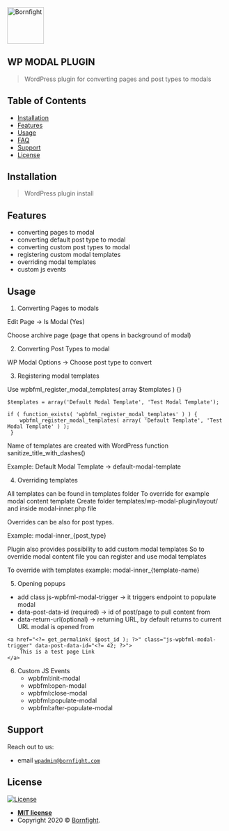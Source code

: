 <a href="http://www.bornfight.com">
<img width="84px" src="https://www.bornfight.com/wp-content/themes/bornfight-web-2020/static/ui/bf-logo-dark.svg" title="Bornfight" alt="Bornfight">
</a>

## WP MODAL PLUGIN

> WordPress plugin for converting pages and post types to modals

## Table of Contents

- [Installation](#installation)
- [Features](#features)
- [Usage](#usage)
- [FAQ](#faq)
- [Support](#support)
- [License](#license)

## Installation

> WordPress plugin install

## Features

- converting pages to modal
- converting default post type to modal
- converting custom post types to modal
- registering custom modal templates
- overriding modal templates
- custom js events

## Usage

1. Converting Pages to modals

Edit Page -> Is Modal (Yes)

Choose archive page (page that opens in background of modal)


2. Converting Post Types to modal

WP Modal Options -> Choose post type to convert

3. Registering modal templates

Use wpbfml_register_modal_templates( array $templates ) {}

```
$templates = array('Default Modal Template', 'Test Modal Template');

if ( function_exists( 'wpbfml_register_modal_templates' ) ) {
    wpbfml_register_modal_templates( array( 'Default Template', 'Test Modal Template' ) );
 }
```

Name of templates are created with WordPress function sanitize_title_with_dashes()

Example: Default Modal Template -> default-modal-template

4. Overriding templates

All templates can be found in templates folder
To override for example modal content template
Create folder templates/wp-modal-plugin/layout/ and inside modal-inner.php file

Overrides can be also for post types.

Example: modal-inner_{post_type}

Plugin also provides possibility to add custom modal templates
So to override modal content file you can register and use modal templates

To override with templates example: modal-inner_{template-name}

5. Opening popups
* add class js-wpbfml-modal-trigger -> it triggers endpoint to populate modal
* data-post-data-id (required) -> id of post/page to pull content from
* data-return-url(optional) -> returning URL, by default returns to current URL modal is opened from

```
<a href="<?= get_permalink( $post_id ); ?>" class="js-wpbfml-modal-trigger" data-post-data-id="<?= 42; ?>">
    This is a test page Link
</a>
```

6. Custom JS Events
   * wpbfml:init-modal
   * wpbfml:open-modal
   * wpbfml:close-modal
   * wpbfml:populate-modal
   * wpbfml:after-populate-modal

## Support
Reach out to us:

- email <a href="mailto: wpadmin@bornfight.com" target="_blank">`wpadmin@bornfight.com`</a>

## License

[![License](http://img.shields.io/:license-mit-blue.svg?style=flat-square)](http://badges.mit-license.org)

- **[MIT license](http://opensource.org/licenses/mit-license.php)**
- Copyright 2020 © <a href="https://www.bornfight.com" target="_blank">Bornfight</a>.
